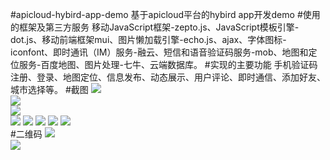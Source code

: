 #apicloud-hybird-app-demo
基于apicloud平台的hybird app开发demo
#使用的框架及第三方服务
移动JavaScript框架-zepto.js、JavaScript模板引擎-dot.js、移动前端框架mui、图片懒加载引擎-echo.js、ajax、字体图标-iconfont、即时通讯（IM）服务-融云、短信和语音验证码服务-mob、地图和定位服务-百度地图、图片处理-七牛、云端数据库。
#实现的主要功能
手机验证码注册、登录、地图定位、信息发布、动态展示、用户评论、即时通信、添加好友、城市选择等。
#截图
![](https://github.com/zaoqishibing/apicloud-hybird-app-demo/raw/master/screen/Screenshot_2016-09-18-11-55-07.png)  
![](https://github.com/zaoqishibing/apicloud-hybird-app-demo/raw/master/screen/Screenshot_2016-09-18-11-55-18.png)  
![](https://github.com/zaoqishibing/apicloud-hybird-app-demo/raw/master/screen/Screenshot_2016-09-18-11-55-38.png)  
![](https://github.com/zaoqishibing/apicloud-hybird-app-demo/raw/master/screen/Screenshot_2016-09-18-11-56-13.png)  ![](https://github.com/zaoqishibing/apicloud-hybird-app-demo/raw/master/screen/Screenshot_2016-09-18-11-56-36.png)  ![](https://github.com/zaoqishibing/apicloud-hybird-app-demo/raw/master/screen/Screenshot_2016-09-18-11-56-47.png)  ![](https://github.com/zaoqishibing/apicloud-hybird-app-demo/raw/master/screen/Screenshot_2016-09-18-12-30-53.png) 
![](https://github.com/zaoqishibing/apicloud-hybird-app-demo/raw/master/screen/Screenshot_2016-09-18-12-32-35.png)  
#二维码
![](https://github.com/zaoqishibing/apicloud-hybird-app-demo/raw/master/screen/android.png)  
![](https://github.com/zaoqishibing/apicloud-hybird-app-demo/raw/master/screen/ios.png)  

